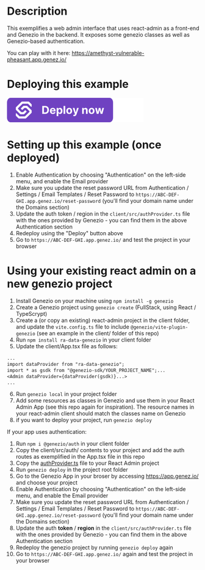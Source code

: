 # Description

This exemplifies a web admin interface that uses react-admin as a front-end and Genezio in the backend. It exposes some genezio classes as well as Genezio-based authentication.

You can play with it here: https://amethyst-vulnerable-pheasant.app.genez.io/

# Deploying this example

[![Deploy to Genezio](https://raw.githubusercontent.com/Genez-io/graphics/main/svg/deploy-button.svg)](https://app.genez.io/start/deploy?repository=https://github.com/Genez-io/react-admin-genezio&base_path=example)

# Setting up this example (once deployed)

1. Enable Authentication by choosing "Authentication" on the left-side menu, and enable the Email provider
2. Make sure you update the reset password URL from Authentication / Settings / Email Templates / Reset Password to `https://ABC-DEF-GHI.app.genez.io/reset-password` (you'll find your domain name under the Domains section)
3. Update the auth token / region in the `client/src/authProvider.ts` file with the ones provided by Genezio - you can find them in the above Authentication section
4. Redeploy using the "Deploy" button above
5. Go to `https://ABC-DEF-GHI.app.genez.io/` and test the project in your browser

# Using your existing react admin on a new genezio project

1. Install Genezio on your machine using `npm install -g genezio`
2. Create a Genezio project using `genezio create` (FullStack, using React / TypeScrypt) 
3. Create a (or copy an existing) react-admin project in the client folder, and update the `vite.config.ts` file to include `@genezio/vite-plugin-genezio` (see an example in the client/ folder of this repo)
4. Run `npm install ra-data-genezio` in your client folder
5. Update the client/App.tsx file as follows:
```
...
import dataProvider from "ra-data-genezio";
import * as gsdk from "@genezio-sdk/YOUR_PROJECT_NAME";...
<Admin dataProvider={dataProvider(gsdk)}...>
...
```
6. Run `genezio local` in your project folder
7. Add some resources as classes in Genezio and use them in your React Admin App (see this repo again for inspiration). The resource names in your react-admin client should match the classes name on Genezio
8. if you want to deploy your project, run `genezio deploy`

If your app uses authentication:

1. Run `npm i @genezio/auth` in your client folder
2. Copy the client/src/auth/ contents to your project and add the auth routes as exemplified in the App.tsx file in this repo
3. Copy the [authProvider.ts](https://github.com/Genez-io/react-admin-genezio/blob/main/example/client/src/authProvider.ts) file to your React Admin project
4. Run `genezio deploy` in the project root folder
5. Go to the Genezio App in your broser by accessing https://app.genez.io/ and choose your project
6. Enable Authentication by choosing "Authentication" on the left-side menu, and enable the Email provider
7. Make sure you update the reset password URL from Authentication / Settings / Email Templates / Reset Password to `https://ABC-DEF-GHI.app.genez.io/reset-password` (you'll find your domain name under the Domains section)
8. Update the auth **token** / **region** in the `client/src/authProvider.ts` file with the ones provided by Genezio - you can find them in the above Authentication section
9. Redeploy the genezio project by running `genezio deploy` again
10. Go to `https://ABC-DEF-GHI.app.genez.io/` again and test the project in your browser
